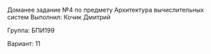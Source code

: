 Доманее задание №4 по предмету Архитектура вычислительных систем
Выполнил: Кочик Дмитрий

Группа: БПИ199

Вариант: 11

